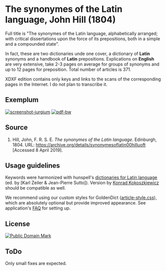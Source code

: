# The synonymes of the Latin language, John Hill (1804)

Full title is "The synonymes of the Latin language, alphabetically arranged; with critical dissertations upon the force of its prepositions, both in a simple and a compounded state".

In fact, these are two dictionaries unde one cover, a dictionary of **Latin** synonyms and a handbook of **Latin** prepositions. Explications on **English** are very extensive, take 2-3 pages on average for groups of synonyms and up to 12 pages for preposition. Total number of articles is 371.

XDXF edition contains only keys and links to the scans of the corresponding pages in the Internet. I do not plan to transcribe it.


## Exemplum

[![screenshot-jurgium](https://user-images.githubusercontent.com/13879891/55731573-243f6380-5a23-11e9-8120-57f0f389b7f5.png)](https://user-images.githubusercontent.com/13879891/55731557-1c7fbf00-5a23-11e9-8df0-0d62556ff1e4.png) [![pdf-bw](https://user-images.githubusercontent.com/13879891/55731572-243f6380-5a23-11e9-8076-121baf1e5e8a.png)](https://user-images.githubusercontent.com/13879891/55731556-1be72880-5a23-11e9-8c9d-b253ffee3371.png)


## Source

1. Hill, John, F. R. S. E. _The synonymes of the Latin language_. Edinburgh, 1804. URL: <https://archive.org/details/synonymesoflatin00hilluoft> \[Accessed 8 April 2019\].


## Usage guidelines

Keywords were harmonized with hunspell's [dictionaries for Latin language][1] (ed. by [Karl Zeiler & Jean-Pierre Sutto]). Version by [Konrad Kokoszkiewicz][2] should be compatible as well.

We recommend using our custom styles for GoldenDict ([article-style.css][4]), which are absolutely optional but provide improved appearance. See application's [FAQ][3] for setting up.


## License

<a rel="license" href="http://creativecommons.org/publicdomain/mark/1.0/">
<img src="https://licensebuttons.net/p/mark/1.0/88x31.png"
     style="border-style: none;" alt="Public Domain Mark" />
</a>


## ToDo

Only small fixes are expected.

[1]: https://extensions.libreoffice.org/extensions/latin-spelling-and-hyphenation-dictionaries
[2]: http://www.obta.uw.edu.pl/~draco/
[3]: http://goldendict.org/wiki/index.php/FAQ#How_do_I_change_the_font_used_for_the_articles.3F_Or_alter_its_appearance_in_any_other_way.3F
[4]: https://github.com/nikita-moor/latin-dictionary/tree/master/utils/article-style.css

